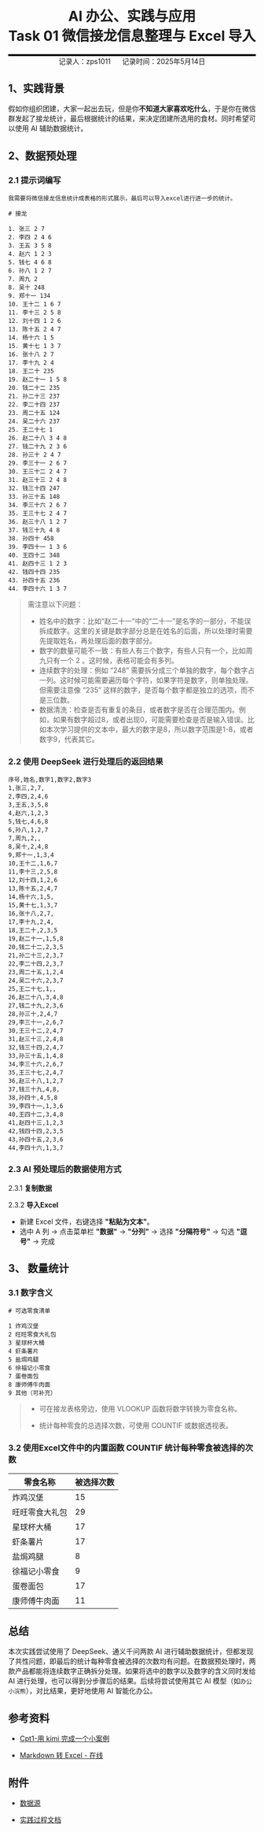 <div style="border-bottom: 4px solid black; width: 100%; box-sizing: border-box; text-align: center; padding-top: 0.1rem;" align="center">
    <h1>AI 办公、实践与应用<br/><span>Task 01 微信接龙信息整理与 Excel 导入</span></h1>
</div>
<div style="text-align: center;" align="center">
    记录人：zps1011&nbsp;&nbsp;&nbsp;&nbsp;&nbsp;&nbsp;记录时间：2025年5月14日
</div>



## 1、实践背景

假如你组织团建，大家一起出去玩，但是你**不知道大家喜欢吃什么**，于是你在微信群发起了接龙统计，最后根据统计的结果，来决定团建所选用的食材。同时希望可以使用 AI 辅助数据统计。

## 2、数据预处理

### 2.1 提示词编写

```
我需要将微信接龙信息统计成表格的形式展示，最后可以导入excel进行进一步的统计。

# 接龙 

1. 张三 2 7  
2. 李四 2 4 6  
3. 王五 3 5 8  
4. 赵六 1 2 3  
5. 钱七 4 6 8  
6. 孙八 1 2 7  
7. 周九 2  
8. 吴十 248  
9. 郑十一 134  
10. 王十二 1 6 7  
11. 李十三 2 5 8  
12. 刘十四 1 2 6  
13. 陈十五 2 4 7  
14. 杨十六 1 5  
15. 黄十七 1 3 7  
16. 张十八 2 7  
17. 李十九 2 4  
18. 王二十 235  
19. 赵二十一 1 5 8  
20. 钱二十二 235  
21. 孙二十三 237  
22. 李二十四 237  
23. 周二十五 124  
24. 吴二十六 237  
25. 王二十七 1  
26. 赵二十八 3 4 8  
27. 钱二十九 2 3 6  
28. 孙三十 2 4 7  
29. 李三十一 2 6 7  
30. 王三十二 2 4 7  
31. 赵三十三 2 4 8  
32. 钱三十四 247  
33. 孙三十五 148  
34. 李三十六 2 6 7  
35. 王三十七 2 4 7  
36. 赵三十八 1 2 7  
37. 钱三十九 4 8  
38. 孙四十 458  
39. 李四十一 1 3 6  
40. 王四十二 348  
41. 赵四十三 1 2 3  
42. 钱四十四 235  
43. 孙四十五 236  
44. 李四十六 1 3 7  
```

> 需注意以下问题：
>
> - 姓名中的数字：比如“赵二十一”中的“二十一”是名字的一部分，不能误拆成数字。这里的关键是数字部分总是在姓名的后面，所以处理时需要先提取姓名，再处理后面的数字部分。
> - 数字的数量可能不一致：有些人有三个数字，有些人只有一个，比如周九只有一个 2 。这时候，表格可能会有多列。
> - 连续数字的处理：例如 “248” 需要拆分成三个单独的数字，每个数字占一列。这时候可能需要遍历每个字符，如果字符是数字，则单独处理。但需要注意像 “235” 这样的数字，是否每个数字都是独立的选项，而不是三位数。
> - 数据清洗：检查是否有重复的条目，或者数字是否在合理范围内。例如，如果有数字超过8，或者出现0，可能需要检查是否是输入错误。比如本次学习提供的文本中，最大的数字是8，所以数字范围是1-8，或者数字9，代表其它。

### 2.2 使用 DeepSeek 进行处理后的返回结果

```
序号,姓名,数字1,数字2,数字3
1,张三,2,7,
2,李四,2,4,6
3,王五,3,5,8
4,赵六,1,2,3
5,钱七,4,6,8
6,孙八,1,2,7
7,周九,2,,
8,吴十,2,4,8
9,郑十一,1,3,4
10,王十二,1,6,7
11,李十三,2,5,8
12,刘十四,1,2,6
13,陈十五,2,4,7
14,杨十六,1,5,
15,黄十七,1,3,7
16,张十八,2,7,
17,李十九,2,4,
18,王二十,2,3,5
19,赵二十一,1,5,8
20,钱二十二,2,3,5
21,孙二十三,2,3,7
22,李二十四,2,3,7
23,周二十五,1,2,4
24,吴二十六,2,3,7
25,王二十七,1,,
26,赵二十八,3,4,8
27,钱二十九,2,3,6
28,孙三十,2,4,7
29,李三十一,2,6,7
30,王三十二,2,4,7
31,赵三十三,2,4,8
32,钱三十四,2,4,7
33,孙三十五,1,4,8
34,李三十六,2,6,7
35,王三十七,2,4,7
36,赵三十八,1,2,7
37,钱三十九,4,8,
38,孙四十,4,5,8
39,李四十一,1,3,6
40,王四十二,3,4,8
41,赵四十三,1,2,3
42,钱四十四,2,3,5
43,孙四十五,2,3,6
44,李四十六,1,3,7
```

### 2.3 AI 预处理后的数据使用方式

2.3.1 **复制数据**

2.3.2 **导入Excel**

- 新建 Excel 文件，右键选择 **"粘贴为文本"**。
- 选中 A 列 → 点击菜单栏 **"数据"** → **"分列"** → 选择 **"分隔符号"** → 勾选 **"逗号"** → 完成

## 3、 数量统计

### 3.1 数字含义

```
# 可选零食清单

1 炸鸡汉堡
2 旺旺零食大礼包
3 星球杯大桶
4 虾条薯片
5 盐焗鸡腿
6 徐福记小零食
7 蛋卷面包
8 康师傅牛肉面
9 其他（可补充）
```

> - 可在接龙表格旁边，使用 VLOOKUP 函数将数字转换为零食名称。
>
> - 统计每种零食的总选择次数，可使用 COUNTIF 或数据透视表。

### 3.2 使用Excel文件中的内置函数 COUNTIF 统计每种零食被选择的次数

| 零食名称       | 被选择次数 |
| -------------- | ---------- |
| 炸鸡汉堡       | 15         |
| 旺旺零食大礼包 | 29         |
| 星球杯大桶     | 17         |
| 虾条薯片       | 17         |
| 盐焗鸡腿       | 8          |
| 徐福记小零食   | 9          |
| 蛋卷面包       | 17         |
| 康师傅牛肉面   | 11         |



## 总结

本次实践尝试使用了 DeepSeek、通义千问两款 AI 进行辅助数据统计，但都发现了共性问题，即最后的统计每种零食被选择的次数均有问题。在数据预处理时，两款产品都能将连续数字正确拆分处理。如果将选中的数字以及数字的含义同时发给 AI 进行处理，也可以得到分步骤后的结果。后续将尝试使用其它 AI 模型（如`办公小浣熊`），对比结果，更好地使用 AI 智能化办公。

## 参考资料

- [Cpt1-用 kimi 完成一个小案例](https://www.datawhale.cn/learn/content/162/3820)

- [Markdown 转 Excel - 在线](https://products.groupdocs.app/conversion/md-to-xls )

## 附件

- [数据源](https://github.com/zps1011/zps1011_learning_notes/blob/main/%E7%BB%84%E9%98%9F%E5%AD%A6%E4%B9%A0/AI%E5%8A%9E%E5%85%AC%E3%80%81%E5%AE%9E%E8%B7%B5%E4%B8%8E%E5%BA%94%E7%94%A8/%E6%95%B0%E6%8D%AE%E6%BA%901%E7%8F%AD%E7%BA%A7%E6%95%B0%E6%8D%AE%E6%95%B4%E7%90%86.txt)

- [实践过程文档](https://github.com/zps1011/zps1011_learning_notes/blob/main/%E7%BB%84%E9%98%9F%E5%AD%A6%E4%B9%A0/AI%E5%8A%9E%E5%85%AC%E3%80%81%E5%AE%9E%E8%B7%B5%E4%B8%8E%E5%BA%94%E7%94%A8/Task01_practice.xlsx)